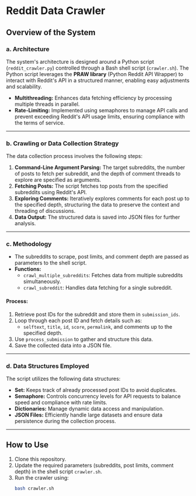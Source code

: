 # Reddit Data Crawler

## Overview of the System

### a. Architecture
The system's architecture is designed around a Python script (`reddit_crawler.py`) controlled through a Bash shell script (`crawler.sh`). The Python script leverages the **PRAW library** (Python Reddit API Wrapper) to interact with Reddit's API in a structured manner, enabling easy adjustments and scalability. 

- **Multithreading:** Enhances data fetching efficiency by processing multiple threads in parallel.  
- **Rate-Limiting:** Implemented using semaphores to manage API calls and prevent exceeding Reddit's API usage limits, ensuring compliance with the terms of service.

---

### b. Crawling or Data Collection Strategy
The data collection process involves the following steps:
1. **Command-Line Argument Parsing:** The target subreddits, the number of posts to fetch per subreddit, and the depth of comment threads to explore are specified as arguments.
2. **Fetching Posts:** The script fetches top posts from the specified subreddits using Reddit's API.  
3. **Exploring Comments:** Iteratively explores comments for each post up to the specified depth, structuring the data to preserve the context and threading of discussions.  
4. **Data Output:** The structured data is saved into JSON files for further analysis.

---

### c. Methodology
- The subreddits to scrape, post limits, and comment depth are passed as parameters to the shell script.
- **Functions:**
  - `crawl_multiple_subreddits`: Fetches data from multiple subreddits simultaneously.
  - `crawl_subreddit`: Handles data fetching for a single subreddit.  

#### Process:
1. Retrieve post IDs for the subreddit and store them in `submission_ids`.
2. Loop through each post ID and fetch details such as:
   - `selftext`, `title`, `id`, `score`, `permalink`, and comments up to the specified depth.
3. Use `process_submission` to gather and structure this data.
4. Save the collected data into a JSON file.

---

### d. Data Structures Employed
The script utilizes the following data structures:
- **Set:** Keeps track of already processed post IDs to avoid duplicates.
- **Semaphore:** Controls concurrency levels for API requests to balance speed and compliance with rate limits.
- **Dictionaries:** Manage dynamic data access and manipulation.
- **JSON Files:** Efficiently handle large datasets and ensure data persistence during the collection process.

---

## How to Use
1. Clone this repository.
2. Update the required parameters (subreddits, post limits, comment depth) in the shell script `crawler.sh`.
3. Run the crawler using:
   ```bash
   bash crawler.sh
